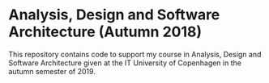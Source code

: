 # Analysis, Design and Software Architecture (Autumn 2018)

This repository contains code to support my course in Analysis, Design and Software Architecture given at the IT University of Copenhagen in the autumn semester of 2019.
